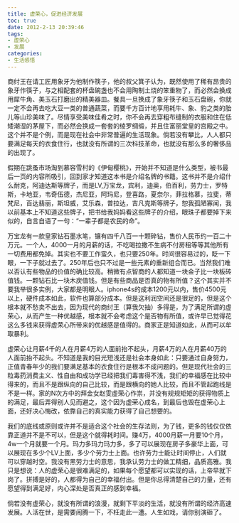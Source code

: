 ```yaml
---
title: 虚荣心，促进经济发展
toc: true
date: 2012-2-13 20:39:46
tags:
- 虚荣心
- 发展
categories:
- 生活感悟
---
```

商纣王在请工匠用象牙为他制作筷子，他的叔父箕子认为，既然使用了稀有昂贵的象牙作筷子，与之相配套的杯盘碗盏也不会用陶制土烧的笨重物了，而必然会换成用犀牛角、美玉石打磨出的精美器皿。餐具一旦换成了象牙筷子和玉石盘碗，你就一定不会再去吃大豆一类的普通蔬菜，而要千方百计地享用耗牛、象、豹之类的胎儿等山珍美味了。尽情享受美味佳肴之时，你不会再去穿粗布缝制的衣服和住在低矮潮湿的茅屋下，而必然会换成一套套的绫罗绸缎，并且住富丽堂皇的宫殿之中。这个并不是个例，而是现在社会中非常普遍的生活现象。倘若没有攀比，人人都只要满足每天的衣食住行，也就没有所谓的三次科技革命，也就没有那么多的奢侈品的出现了。  

假期在跳蚤市场淘到慕容雪村的《伊甸樱桃》，开始并不知道是什么类型，被书最后一页的内容所吸引，回到家才知道这本书是介绍名牌的书籍。这书并不是介绍什么耐克，阿迪达斯等牌子，而是LV,万宝龙，宾利，迪奥，伯百利，劳力士，罗特斯，卡地亚，韦奇伍德，杰尼亚，阿玛尼，登喜路，夏奈尔，菲拉格慕，拉斐，蒂梵尼，百达翡丽，斯坦威，艾乐森，普拉达，吉凡克斯等牌子，恕我孤陋寡闻，我以前基本上不知道这些牌子，把书给我妈妈看这些牌子的介绍，眼珠子都要掉下来似的，自言自语了一句：“一辈子都是农民的命”。  

万宝龙有一款皇家钻石墨水笔，镶有四千八百一十颗碎钻，售价人民币约一百二十万元。一个人，4000一月的月薪的话，不吃喝拉撒不生病不付房租等等其他所有一切费用都免掉。其实也不要工作蛮久，也只要250年。时间很容易过的，眨一下眼，一下子就过去了。250年后也只不过是一些元素的重新组合而已。当然我们难以否认有些物品的价值的确比较高。稍微有点智商的人都知道一块金子比一块板砖值钱。一颗钻石比一块木炭值钱。但是有些商品是否真的物有所值？这个其实并不要我举很多实例，大家都是明眼人。iphone4s的成本1200元以内，售价4500元以上，硬件成本如此，软件也算部分成本。但是这利润空间还是很足的，但是这个根本就不愁卖不出去，因为现代的商纣王（算我欠抽）多得是，为了满足所谓的虚荣心，从而产生一种优越感，根本就不会考虑这个是否物有所值，或许早已觉得花这么多钱来获得虚荣心所带来的优越感是值得的。商家正是知道如此，从而可以牟取暴利。  

虚荣心让月薪4千的人在月薪4万的人面前抬不起头，月薪4万的人在月薪40万的人面前抬不起头。不知道是我的目光短浅还是社会本身如此：只要通过自身努力，正值青春年少的我们要满足基本的衣食住行是根本不成问题的。但是现代社会的三粒毒药消费主义、性自由和成功学已经把我们毒害得不浅，我们的幸福感在比较中得来的，而且不是跟纵向的自己比较，而是跟横向的她人比较，而且不管起跑线是不是一样。家的N次方中的拜金女赵雯虚荣心作祟，并没有规规矩矩的获得物质上的满足，最后弄得别人见而避之，这个因为虚荣心成名，到最后也毁在虚荣心上面，还好决心悔改，依靠自己的真实能力获得了自己想要的。  

我们的底线或原则或许并不是适合这个社会的生存法则，为了钱，更多的钱仅仅依靠正道并不是不可以，但是这个就得耗时间。赚4万，4000月薪一月要10个月，4w一个月就要一个月。玛力多玛力玛力多，多了可以展现在房子多豪华上面，可以展现在多少个LV上面，多少个劳力士上面。也许劳力士能让时间停止，人们就可以穿越时空。我没有黑劳力士的意思，我承认劳力士的做工精细，品质高雅。我只是想说：人的虚荣心是很难满足的，如果每个愿望都可以实现的话，上帝早就下岗了。拼搏是好的，人都得为自己的幸福付出。但是你总得清楚自己的力量，还有愿望得到满足好，内心深处是否真正的感到幸福。  

倘若没有虚荣心，就没有所谓的浪漫，就剩下平淡的生活，就没有所谓的经济高速发展。人活在世，是需要闹腾一下，不枉走此一遭。人生如戏，请你别演砸了。  
